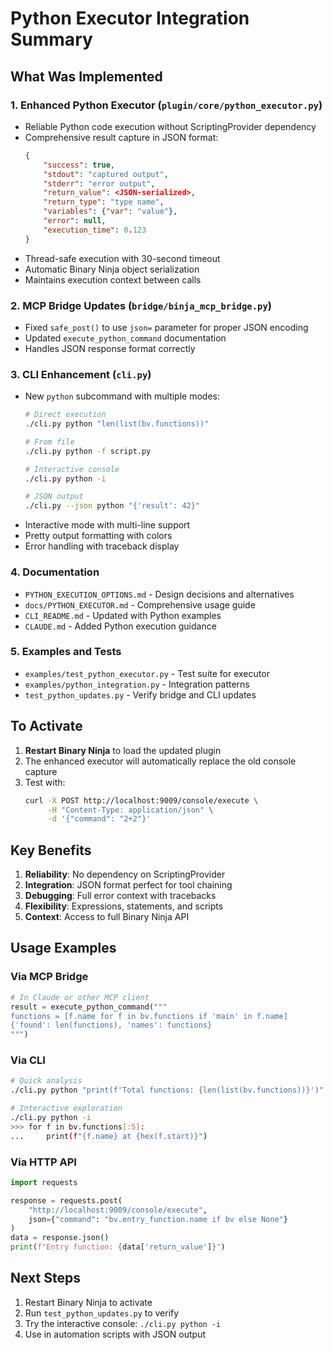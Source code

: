 # Python Executor Integration Summary

## What Was Implemented

### 1. Enhanced Python Executor (`plugin/core/python_executor.py`)
- Reliable Python code execution without ScriptingProvider dependency
- Comprehensive result capture in JSON format:
  ```json
  {
      "success": true,
      "stdout": "captured output",
      "stderr": "error output", 
      "return_value": <JSON-serialized>,
      "return_type": "type name",
      "variables": {"var": "value"},
      "error": null,
      "execution_time": 0.123
  }
  ```
- Thread-safe execution with 30-second timeout
- Automatic Binary Ninja object serialization
- Maintains execution context between calls

### 2. MCP Bridge Updates (`bridge/binja_mcp_bridge.py`)
- Fixed `safe_post()` to use `json=` parameter for proper JSON encoding
- Updated `execute_python_command` documentation
- Handles JSON response format correctly

### 3. CLI Enhancement (`cli.py`)
- New `python` subcommand with multiple modes:
  ```bash
  # Direct execution
  ./cli.py python "len(list(bv.functions))"
  
  # From file
  ./cli.py python -f script.py
  
  # Interactive console
  ./cli.py python -i
  
  # JSON output
  ./cli.py --json python "{'result': 42}"
  ```
- Interactive mode with multi-line support
- Pretty output formatting with colors
- Error handling with traceback display

### 4. Documentation
- `PYTHON_EXECUTION_OPTIONS.md` - Design decisions and alternatives
- `docs/PYTHON_EXECUTOR.md` - Comprehensive usage guide
- `CLI_README.md` - Updated with Python examples
- `CLAUDE.md` - Added Python execution guidance

### 5. Examples and Tests
- `examples/test_python_executor.py` - Test suite for executor
- `examples/python_integration.py` - Integration patterns
- `test_python_updates.py` - Verify bridge and CLI updates

## To Activate

1. **Restart Binary Ninja** to load the updated plugin
2. The enhanced executor will automatically replace the old console capture
3. Test with: 
   ```bash
   curl -X POST http://localhost:9009/console/execute \
        -H "Content-Type: application/json" \
        -d '{"command": "2+2"}'
   ```

## Key Benefits

1. **Reliability**: No dependency on ScriptingProvider
2. **Integration**: JSON format perfect for tool chaining
3. **Debugging**: Full error context with tracebacks
4. **Flexibility**: Expressions, statements, and scripts
5. **Context**: Access to full Binary Ninja API

## Usage Examples

### Via MCP Bridge
```python
# In Claude or other MCP client
result = execute_python_command("""
functions = [f.name for f in bv.functions if 'main' in f.name]
{'found': len(functions), 'names': functions}
""")
```

### Via CLI
```bash
# Quick analysis
./cli.py python "print(f'Total functions: {len(list(bv.functions))}')"

# Interactive exploration
./cli.py python -i
>>> for f in bv.functions[:5]:
...     print(f"{f.name} at {hex(f.start)}")
```

### Via HTTP API
```python
import requests

response = requests.post(
    "http://localhost:9009/console/execute",
    json={"command": "bv.entry_function.name if bv else None"}
)
data = response.json()
print(f"Entry function: {data['return_value']}")
```

## Next Steps

1. Restart Binary Ninja to activate
2. Run `test_python_updates.py` to verify
3. Try the interactive console: `./cli.py python -i`
4. Use in automation scripts with JSON output